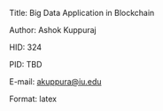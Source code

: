 
Title: Big Data Application in Blockchain

Author: Ashok Kuppuraj

HID: 324

PID: TBD

E-mail: akuppura@iu.edu

Format: latex
